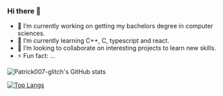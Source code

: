 ### Hi there 👋

<!--
**patrick007-glitch/patrick007-glitch** is a ✨ _special_ ✨ repository because its `README.md` (this file) appears on your GitHub profile.
-->
- 🔭 I’m currently working on getting my bachelors degree in computer sciences.
- 🌱 I’m currently learning C++, C, typescript and react.
- 👯 I’m looking to collaborate on interesting projects to learn new skills.
- ⚡ Fun fact: ...

![Patrick007-glitch's GitHub stats](https://github-readme-stats.vercel.app/api?username=patrick007-glitch&count_private=true&show_icons=true&theme=cobalt)

[![Top Langs](https://github-readme-stats.vercel.app/api/top-langs/?username=patrick007-glitch)](https://github.com/anuraghazra/github-readme-stats&theme=cobalt)
